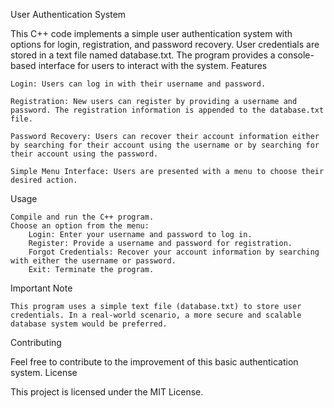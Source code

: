 User Authentication System

This C++ code implements a simple user authentication system with options for login, registration, and password recovery. User credentials are stored in a text file named database.txt. The program provides a console-based interface for users to interact with the system.
Features

    Login: Users can log in with their username and password.

    Registration: New users can register by providing a username and password. The registration information is appended to the database.txt file.

    Password Recovery: Users can recover their account information either by searching for their account using the username or by searching for their account using the password.

    Simple Menu Interface: Users are presented with a menu to choose their desired action.

Usage

    Compile and run the C++ program.
    Choose an option from the menu:
        Login: Enter your username and password to log in.
        Register: Provide a username and password for registration.
        Forgot Credentials: Recover your account information by searching with either the username or password.
        Exit: Terminate the program.

Important Note

    This program uses a simple text file (database.txt) to store user credentials. In a real-world scenario, a more secure and scalable database system would be preferred.

Contributing

Feel free to contribute to the improvement of this basic authentication system.
License

This project is licensed under the MIT License.
